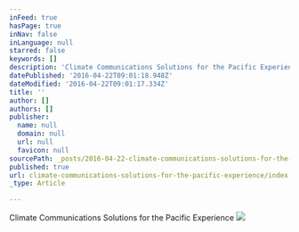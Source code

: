 ```yaml
---
inFeed: true
hasPage: true
inNav: false
inLanguage: null
starred: false
keywords: []
description: 'Climate Communications Solutions for the Pacific Experience '
datePublished: '2016-04-22T09:01:18.948Z'
dateModified: '2016-04-22T09:01:17.334Z'
title: ''
author: []
authors: []
publisher:
  name: null
  domain: null
  url: null
  favicon: null
sourcePath: _posts/2016-04-22-climate-communications-solutions-for-the-pacific-experience.md
published: true
url: climate-communications-solutions-for-the-pacific-experience/index.html
_type: Article

---
```

Climate Communications Solutions for the Pacific Experience ![](https://the-grid-user-content.s3-us-west-2.amazonaws.com/1bff4825-00b7-45bc-9579-4cb3ebbc1577.png)